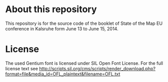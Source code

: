 About this repository
=====================

This repository is for the source code of the booklet of State of the Map EU conference in Kalsruhe form June 13 to June 15, 2014.


License
=======
The used Gentium font is licensed under SIL Open Font License. For the full license text see http://scripts.sil.org/cms/scripts/render_download.php?format=file&media_id=OFL_plaintext&filename=OFL.txt
